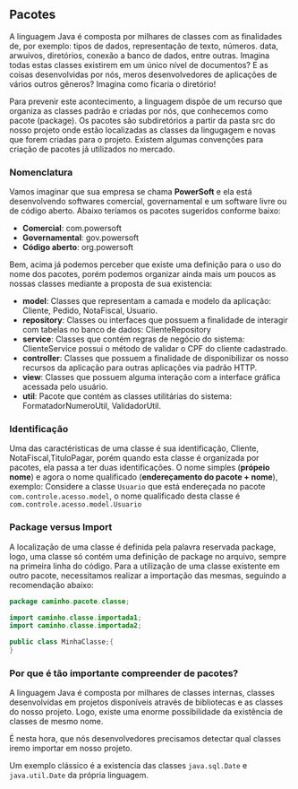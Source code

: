 ## Pacotes
A linguagem Java é composta por milhares de classes com as finalidades de, por exemplo: tipos de dados, representação de texto, números. data, arwuivos, diretórios, conexão a banco de dados, entre outras. Imagina todas estas classes existirem em um único nível de documentos? E as coisas desenvolvidas por nós, meros desenvolvedores de aplicações de vários outros gêneros? Imagina como ficaria o diretório!

Para prevenir este acontecimento, a linguagem dispõe de um recurso que organiza as classes padrão e criadas por nós, que conhecemos como pacote (package). Os pacotes são subdiretórios a partir da pasta src do nosso projeto onde estão localizadas as classes da lingugagem e novas que forem criadas para o projeto. Existem algumas convenções para criação de pacotes já utilizados no mercado.

### Nomenclatura
Vamos imaginar que sua empresa se chama **PowerSoft** e ela está desenvolvendo softwares comercial, governamental e um software livre ou de código aberto. Abaixo teríamos os pacotes sugeridos conforme baixo:
* **Comercial**: com.powersoft
* **Governamental**: gov.powersoft
* **Código aberto**: org.powersoft

Bem, acima já podemos perceber que existe uma definição para o uso do nome dos pacotes, porém podemos organizar ainda mais um poucos as nossas classes mediante a proposta de sua existencia:
* **model**: Classes que representam a camada e modelo da aplicação: Cliente, Pedido, NotaFiscal, Usuario.
* **repository**: Classes ou interfaces que possuem a finalidade de interagir com tabelas no banco de dados: ClienteRepository
* **service**: Classes que contém regras de negócio do sistema: ClienteService possui o método de validar o CPF do cliente cadastrado.
* **controller**: Classes que possuem a finalidade de disponibilizar os nosso recursos da aplicação para outras aplicações via padrão HTTP.
* **view**: Classes que possuem alguma interação com a interface gráfica acessada pelo usuário.
* **util**: Pacote que contém as  classes utilitárias do sistema: FormatadorNumeroUtil, ValidadorUtil.

### Identificação
Uma das caractéristicas de uma classe é sua identificação, Cliente, NotaFiscal,TituloPagar, porém quando esta classe é organizada por pacotes, ela passa a ter duas identificações. O nome simples (**própeio nome**) e agora o nome qualificado (**endereçamento do pacote + nome**), exemplo: Considere a classe `Usuario` que está endereçada no pacote `com.controle.acesso.model`, o nome qualificado desta classe é `com.controle.acesso.model.Usuario`

### Package versus Import
A localização de uma classe é definida pela palavra reservada package, logo, uma classe só contém uma definição de package no arquivo, sempre na primeira linha do código. Para a utilização de uma classe existente em outro pacote, necessitamos realizar a importação das mesmas, seguindo a recomendação abaixo:
```Java
package caminho.pacote.classe;

import caminho.classe.importada1;
import caminho.classe.importada2;

public class MinhaClasse;{
}
```

### Por que é tão importante compreender de pacotes?
A linguagem Java é composta por milhares de classes internas, classes desenvolvidas em projetos disponíveis através de bibliotecas e as classes do nosso projeto. Logo, existe uma enorme possibilidade da existência de classes de mesmo nome.

É nesta hora, que nós desenvolvedores precisamos detectar qual classes iremo importar em nosso projeto.

Um exemplo clássico é a existencia das classes `java.sql.Date` e `java.util.Date` da própria linguagem.